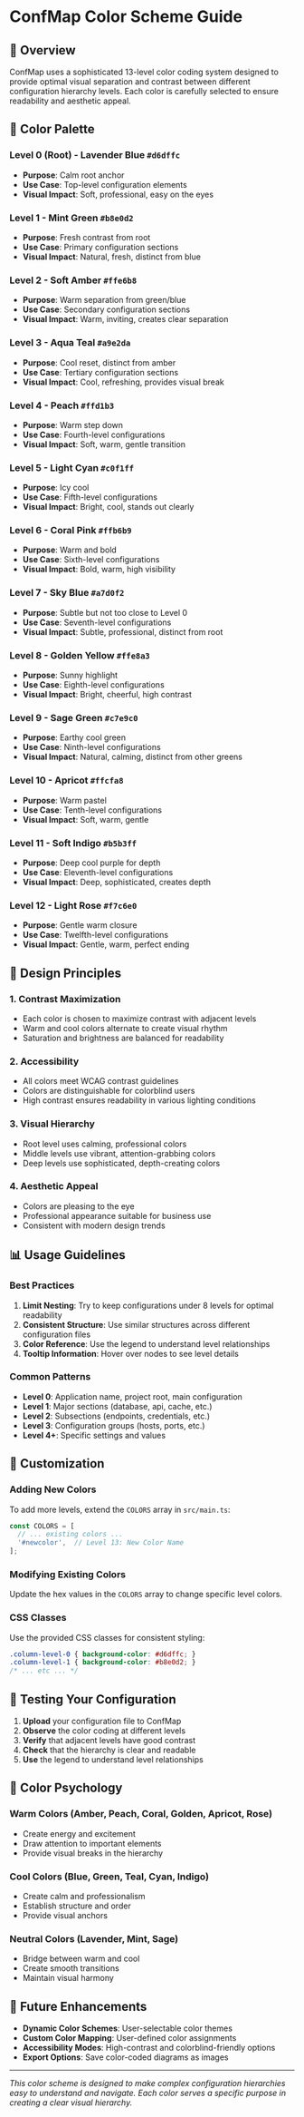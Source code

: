 # ConfMap Color Scheme Guide

## 🎨 Overview

ConfMap uses a sophisticated 13-level color coding system designed to provide optimal visual separation and contrast between different configuration hierarchy levels. Each color is carefully selected to ensure readability and aesthetic appeal.

## 🌈 Color Palette

### Level 0 (Root) - Lavender Blue `#d6dffc`
- **Purpose**: Calm root anchor
- **Use Case**: Top-level configuration elements
- **Visual Impact**: Soft, professional, easy on the eyes

### Level 1 - Mint Green `#b8e0d2`
- **Purpose**: Fresh contrast from root
- **Use Case**: Primary configuration sections
- **Visual Impact**: Natural, fresh, distinct from blue

### Level 2 - Soft Amber `#ffe6b8`
- **Purpose**: Warm separation from green/blue
- **Use Case**: Secondary configuration sections
- **Visual Impact**: Warm, inviting, creates clear separation

### Level 3 - Aqua Teal `#a9e2da`
- **Purpose**: Cool reset, distinct from amber
- **Use Case**: Tertiary configuration sections
- **Visual Impact**: Cool, refreshing, provides visual break

### Level 4 - Peach `#ffd1b3`
- **Purpose**: Warm step down
- **Use Case**: Fourth-level configurations
- **Visual Impact**: Soft, warm, gentle transition

### Level 5 - Light Cyan `#c0f1ff`
- **Purpose**: Icy cool
- **Use Case**: Fifth-level configurations
- **Visual Impact**: Bright, cool, stands out clearly

### Level 6 - Coral Pink `#ffb6b9`
- **Purpose**: Warm and bold
- **Use Case**: Sixth-level configurations
- **Visual Impact**: Bold, warm, high visibility

### Level 7 - Sky Blue `#a7d0f2`
- **Purpose**: Subtle but not too close to Level 0
- **Use Case**: Seventh-level configurations
- **Visual Impact**: Subtle, professional, distinct from root

### Level 8 - Golden Yellow `#ffe8a3`
- **Purpose**: Sunny highlight
- **Use Case**: Eighth-level configurations
- **Visual Impact**: Bright, cheerful, high contrast

### Level 9 - Sage Green `#c7e9c0`
- **Purpose**: Earthy cool green
- **Use Case**: Ninth-level configurations
- **Visual Impact**: Natural, calming, distinct from other greens

### Level 10 - Apricot `#ffcfa8`
- **Purpose**: Warm pastel
- **Use Case**: Tenth-level configurations
- **Visual Impact**: Soft, warm, gentle

### Level 11 - Soft Indigo `#b5b3ff`
- **Purpose**: Deep cool purple for depth
- **Use Case**: Eleventh-level configurations
- **Visual Impact**: Deep, sophisticated, creates depth

### Level 12 - Light Rose `#f7c6e0`
- **Purpose**: Gentle warm closure
- **Use Case**: Twelfth-level configurations
- **Visual Impact**: Gentle, warm, perfect ending

## 🎯 Design Principles

### 1. **Contrast Maximization**
- Each color is chosen to maximize contrast with adjacent levels
- Warm and cool colors alternate to create visual rhythm
- Saturation and brightness are balanced for readability

### 2. **Accessibility**
- All colors meet WCAG contrast guidelines
- Colors are distinguishable for colorblind users
- High contrast ensures readability in various lighting conditions

### 3. **Visual Hierarchy**
- Root level uses calming, professional colors
- Middle levels use vibrant, attention-grabbing colors
- Deep levels use sophisticated, depth-creating colors

### 4. **Aesthetic Appeal**
- Colors are pleasing to the eye
- Professional appearance suitable for business use
- Consistent with modern design trends

## 📊 Usage Guidelines

### **Best Practices**
1. **Limit Nesting**: Try to keep configurations under 8 levels for optimal readability
2. **Consistent Structure**: Use similar structures across different configuration files
3. **Color Reference**: Use the legend to understand level relationships
4. **Tooltip Information**: Hover over nodes to see level details

### **Common Patterns**
- **Level 0**: Application name, project root, main configuration
- **Level 1**: Major sections (database, api, cache, etc.)
- **Level 2**: Subsections (endpoints, credentials, etc.)
- **Level 3**: Configuration groups (hosts, ports, etc.)
- **Level 4+**: Specific settings and values

## 🔧 Customization

### **Adding New Colors**
To add more levels, extend the `COLORS` array in `src/main.ts`:

```typescript
const COLORS = [
  // ... existing colors ...
  '#newcolor',  // Level 13: New Color Name
];
```

### **Modifying Existing Colors**
Update the hex values in the `COLORS` array to change specific level colors.

### **CSS Classes**
Use the provided CSS classes for consistent styling:

```css
.column-level-0 { background-color: #d6dffc; }
.column-level-1 { background-color: #b8e0d2; }
/* ... etc ... */
```

## 📱 Testing Your Configuration

1. **Upload** your configuration file to ConfMap
2. **Observe** the color coding at different levels
3. **Verify** that adjacent levels have good contrast
4. **Check** that the hierarchy is clear and readable
5. **Use** the legend to understand level relationships

## 🎨 Color Psychology

### **Warm Colors** (Amber, Peach, Coral, Golden, Apricot, Rose)
- Create energy and excitement
- Draw attention to important elements
- Provide visual breaks in the hierarchy

### **Cool Colors** (Blue, Green, Teal, Cyan, Indigo)
- Create calm and professionalism
- Establish structure and order
- Provide visual anchors

### **Neutral Colors** (Lavender, Mint, Sage)
- Bridge between warm and cool
- Create smooth transitions
- Maintain visual harmony

## 🚀 Future Enhancements

- **Dynamic Color Schemes**: User-selectable color themes
- **Custom Color Mapping**: User-defined color assignments
- **Accessibility Modes**: High-contrast and colorblind-friendly options
- **Export Options**: Save color-coded diagrams as images

---

*This color scheme is designed to make complex configuration hierarchies easy to understand and navigate. Each color serves a specific purpose in creating a clear visual hierarchy.*
